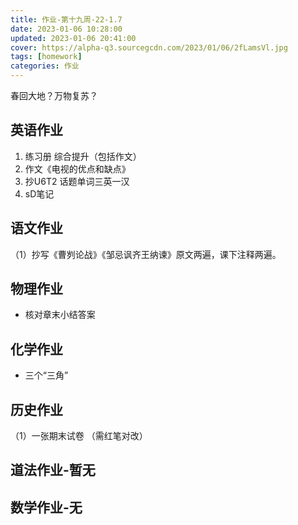 ```yaml
---
title: 作业-第十九周-22-1.7
date: 2023-01-06 10:28:00
updated: 2023-01-06 20:41:00
cover: https://alpha-q3.sourcegcdn.com/2023/01/06/2fLamsVl.jpg
tags: [homework]
categories: 作业
---
```


春回大地？万物复苏？
<!--more-->
## 英语作业

  1. 练习册 综合提升（包括作文）
  2. 作文《电视的优点和缺点》
  3. 抄U6T2 话题单词三英一汉
  3. sD笔记

## 语文作业

 （1）抄写《曹刿论战》《邹忌讽齐王纳谏》原文两遍，课下注释两遍。

## 物理作业

 - 核对章末小结答案

## 化学作业

 - 三个“三角”

## 历史作业

 （1）一张期末试卷 （需红笔对改）

## 道法作业-暂无

## 数学作业-无
